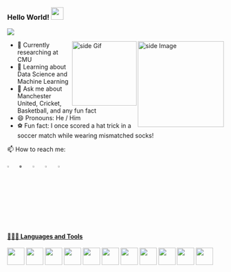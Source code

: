 ### Hello World!  <img src="https://github.com/sciencepal/sciencepal/blob/master/assets/Hi.gif" width="29px">
  ![](https://komarev.com/ghpvc/?username=sciencepal&label=Profile%20Visits&color=blue&style=for-the-badge)
  
<img src="https://github.com/sciencepal/sciencepal/blob/master/assets/life_balance.gif" alt="side Image" align="right" width="200" height="auto" />
<a href="https://ko-fi.com/sciencepal"> <img src="https://media3.giphy.com/media/ZEB6yFbLnhyQf7g3hn/giphy.gif" alt="side Gif" align="right" width="150" height="auto"/> </a>
  
  - 🔭 Currently researching at CMU
  - 🌱 Learning about Data Science and Machine Learning
  - 💬 Ask me about Manchester United, Cricket, Basketball, and any fun fact
  - 😄 Pronouns: He / Him
  - ⚽ Fun fact: I once scored a hat trick in a soccer match while wearing mismatched socks!

📫 How to reach me: &nbsp;&nbsp; 

[<img src="https://upload.wikimedia.org/wikipedia/commons/8/83/Steam_icon_logo.svg" width="3.5%"/>](https://steamcommunity.com/id/iconic_dark/)  &nbsp; [<img src="https://github.com/sciencepal/sciencepal/blob/master/assets/discord-round.svg" width="3.5%"/>]()  &nbsp; [<img src="https://img.icons8.com/color/48/000000/twitter.png" width="3.5%"/>](https://twitter.com/alshishaunak)  &nbsp; [<img src="https://img.icons8.com/color/48/000000/linkedin.png" width="3.5%"/>](https://www.linkedin.com/in/shaunak-alshi-619469186)  &nbsp;  <a href="mailto:shaunak111sa@gmail.com"> <img src="https://img.icons8.com/fluent/48/000000/gmail.png" width="3.5%"/>
  


#### 👨🏻‍💻 Languages and Tools

[<img height="40" src="https://upload.wikimedia.org/wikipedia/commons/c/c3/Python-logo-notext.svg">](https://www.python.org/)
[<img height="40" src="https://upload.wikimedia.org/wikipedia/en/3/30/Java_programming_language_logo.svg">](https://www.java.com/)
[<img height="40" src="https://upload.wikimedia.org/wikipedia/commons/8/87/Sql_data_base_with_logo.png">](https://en.wikipedia.org/wiki/SQL)
[<img height="40" src="https://upload.wikimedia.org/wikipedia/commons/0/0d/MySQL_Logo.png">](https://www.mysql.com/)
[<img height="40" src="https://upload.wikimedia.org/wikipedia/commons/3/38/SQLite370.svg">](https://www.sqlite.org/index.html)
[<img height="40" src="https://upload.wikimedia.org/wikipedia/commons/9/93/MongoDB_Logo.svg">](https://www.mongodb.com/)
[<img height="40" src="https://upload.wikimedia.org/wikipedia/commons/6/64/AWSGlue-Logo.svg">](https://aws.amazon.com/glue/)
[<img height="40" src="https://upload.wikimedia.org/wikipedia/commons/5/5d/Apache_Airflow_Logo.svg">](https://airflow.apache.org/)
[<img height="40" src="https://upload.wikimedia.org/wikipedia/commons/1/1f/AWS_Simple_Storage_Service_S3_Logo.svg">](https://aws.amazon.com/s3/)
[<img height="40" src="https://upload.wikimedia.org/wikipedia/commons/2/2d/Tensorflow_logo.svg">](https://www.tensorflow.org/)
[<img height="40" src="https://upload.wikimedia.org/wikipedia/commons/a/ae/Keras_logo.svg">](https://keras.io/)








